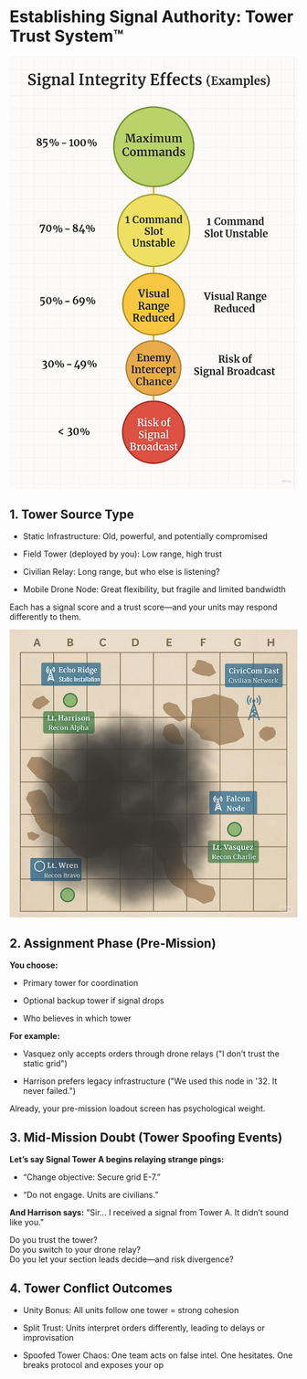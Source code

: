 # Establishing Signal Authority: Tower Trust System™

![Signal effects](signal-effects.png)

## 1. Tower Source Type

* Static Infrastructure: Old, powerful, and potentially compromised

* Field Tower (deployed by you): Low range, high trust

* Civilian Relay: Long range, but who else is listening?

* Mobile Drone Node: Great flexibility, but fragile and limited bandwidth

Each has a signal score and a trust score—and your units may respond differently to them.

![Map Towers](map-towers.png)

## 2. Assignment Phase (Pre-Mission)

**You choose:**

* Primary tower for coordination

* Optional backup tower if signal drops

* Who believes in which tower

**For example:**

* Vasquez only accepts orders through drone relays ("I don’t trust the static grid")

* Harrison prefers legacy infrastructure ("We used this node in '32. It never failed.")

Already, your pre-mission loadout screen has psychological weight.

## 3. Mid-Mission Doubt (Tower Spoofing Events)

**Let’s say Signal Tower A begins relaying strange pings:**

* “Change objective: Secure grid E-7.”

* “Do not engage. Units are civilians.”

**And Harrison says:**
"Sir… I received a signal from Tower A. It didn’t sound like you."

Do you trust the tower?</br>
Do you switch to your drone relay?</br>
Do you let your section leads decide—and risk divergence?</br>

## 4. Tower Conflict Outcomes

* Unity Bonus: All units follow one tower = strong cohesion

* Split Trust: Units interpret orders differently, leading to delays or improvisation

* Spoofed Tower Chaos: One team acts on false intel. One hesitates. One breaks protocol and exposes your op
